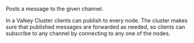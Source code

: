 Posts a message to the given channel.

In a Valkey Cluster clients can publish to every node. The cluster makes sure
that published messages are forwarded as needed, so clients can subscribe to any
channel by connecting to any one of the nodes.
